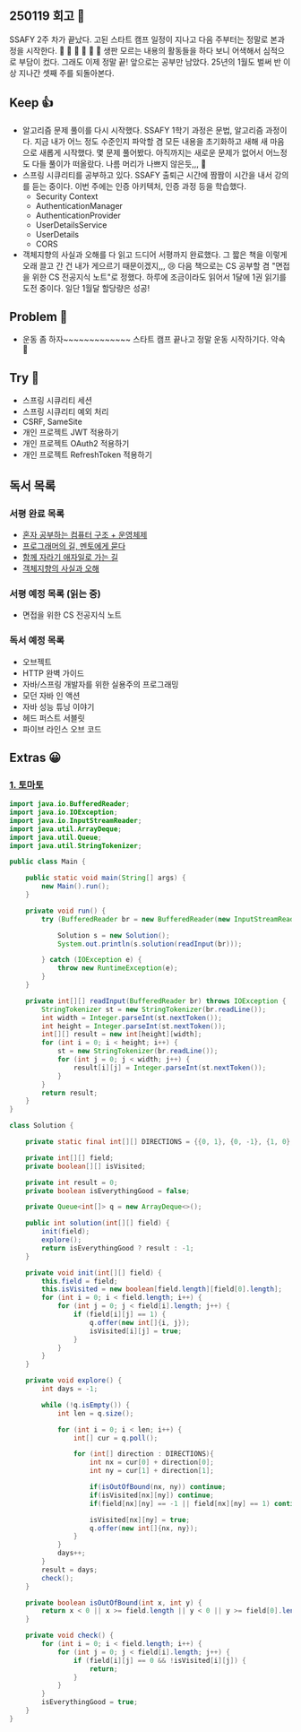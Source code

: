 ## 250119 회고 💬
SSAFY 2주 차가 끝났다. 고된 스타트 캠프 일정이 지나고 다음 주부터는 정말로 본과정을 시작한다. 🙌 🙌 🙌 🙌 🙌 🙌 생판 모르는 내용의 활동들을 하다 보니 어색해서 심적으로 부담이 컸다. 그래도 이제 정말 끝! 앞으로는 공부만 남았다. 25년의 1월도 벌써 반 이상 지나간 셋째 주를 되돌아본다.

## Keep 👍
- 알고리즘 문제 풀이를 다시 시작했다. SSAFY 1학기 과정은 문법, 알고리즘 과정이다. 지금 내가 어느 정도 수준인지 파악할 겸 모든 내용을 초기화하고 새해 새 마음으로 새롭게 시작했다. 몇 문제 풀어봤다. 아직까지는 새로운 문제가 없어서 어느정도 다들 풀이가 떠올랐다. 나름 머리가 나쁘지 않은듯,,, 🤪
- 스프링 시큐리티를 공부하고 있다. SSAFY 출퇴근 시간에 짬짬이 시간을 내서 강의를 듣는 중이다. 이번 주에는 인증 아키텍처, 인증 과정 등을 학습했다.
	- Security Context
	- AuthenticationManager
	- AuthenticationProvider
	- UserDetailsService
	- UserDetails
	- CORS
- 객체지향의 사실과 오해를 다 읽고 드디어 서평까지 완료했다. 그 짧은 책을 이렇게 오래 끌고 간 건 내가 게으르기 때문이겠지,,, 😢 다음 책으로는 CS 공부할 겸 "면접을 위한 CS 전공지식 노트"로 정했다. 하루에 조금이라도 읽어서 1달에 1권 읽기를 도전 중이다. 일단 1월달 할당량은 성공!

## Problem 🤢
- 운동 좀 하자~~~~~~~~~~~~~ 스타트 캠프 끝나고 정말 운동 시작하기다. 약속 🤙

## Try 🧚
- 스프링 시큐리티 세션
- 스프링 시큐리티 예외 처리
- CSRF, SameSite
- 개인 프로젝트 JWT 적용하기
- 개인 프로젝트 OAuth2 적용하기
- 개인 프로젝트 RefreshToken 적용하기

## 독서 목록

### 서평 완료 목록
- [혼자 공부하는 컴퓨터 구조 + 운영체제](https://velog.io/@regular_jk_kim/혼자-공부하는-컴퓨터-구조-운영체제-를-읽고)
- [프로그래머의 길, 멘토에게 묻다](https://velog.io/@regular_jk_kim/프로그래머의-길-멘토에게-묻다-를-읽고-24jpq345)
- [함께 자라기 애자일로 가는 길](https://velog.io/@regular_jk_kim/함께-자라기-를-읽고)
- [객체지향의 사실과 오해](https://velog.io/@regular_jk_kim/객체지향의-사실과-오해-를-읽고)

###  서평 예정 목록 (읽는 중) 
- 면접을 위한 CS 전공지식 노트

### 독서 예정 목록
- 오브젝트
- HTTP 완벽 가이드
- 자바/스프링 개발자를 위한 실용주의 프로그래밍
- 모던 자바 인 액션
- 자바 성능 튜닝 이야기 
- 헤드 퍼스트 서블릿
- 파이브 라인스 오브 코드

## Extras 😀
### [1. 토마토](https://www.acmicpc.net/problem/7576)
```java
import java.io.BufferedReader;
import java.io.IOException;
import java.io.InputStreamReader;
import java.util.ArrayDeque;
import java.util.Queue;
import java.util.StringTokenizer;

public class Main {

    public static void main(String[] args) {
        new Main().run();
    }

    private void run() {
        try (BufferedReader br = new BufferedReader(new InputStreamReader(System.in))) {

            Solution s = new Solution();
            System.out.println(s.solution(readInput(br)));

        } catch (IOException e) {
            throw new RuntimeException(e);
        }
    }

    private int[][] readInput(BufferedReader br) throws IOException {
        StringTokenizer st = new StringTokenizer(br.readLine());
        int width = Integer.parseInt(st.nextToken());
        int height = Integer.parseInt(st.nextToken());
        int[][] result = new int[height][width];
        for (int i = 0; i < height; i++) {
            st = new StringTokenizer(br.readLine());
            for (int j = 0; j < width; j++) {
                result[i][j] = Integer.parseInt(st.nextToken());
            }
        }
        return result;
    }
}

class Solution {

    private static final int[][] DIRECTIONS = {{0, 1}, {0, -1}, {1, 0}, {-1, 0}};

    private int[][] field;
    private boolean[][] isVisited;

    private int result = 0;
    private boolean isEverythingGood = false;

    private Queue<int[]> q = new ArrayDeque<>();

    public int solution(int[][] field) {
        init(field);
        explore();
        return isEverythingGood ? result : -1;
    }

    private void init(int[][] field) {
        this.field = field;
        this.isVisited = new boolean[field.length][field[0].length];
        for (int i = 0; i < field.length; i++) {
            for (int j = 0; j < field[i].length; j++) {
                if (field[i][j] == 1) {
                    q.offer(new int[]{i, j});
                    isVisited[i][j] = true;
                }
            }
        }
    }

    private void explore() {
        int days = -1;

        while (!q.isEmpty()) {
            int len = q.size();

            for (int i = 0; i < len; i++) {
                int[] cur = q.poll();

                for (int[] direction : DIRECTIONS){
                    int nx = cur[0] + direction[0];
                    int ny = cur[1] + direction[1];

                    if(isOutOfBound(nx, ny)) continue;
                    if(isVisited[nx][ny]) continue;
                    if(field[nx][ny] == -1 || field[nx][ny] == 1) continue;

                    isVisited[nx][ny] = true;
                    q.offer(new int[]{nx, ny});
                }
            }
            days++;
        }
        result = days;
        check();
    }

    private boolean isOutOfBound(int x, int y) {
        return x < 0 || x >= field.length || y < 0 || y >= field[0].length;
    }

    private void check() {
        for (int i = 0; i < field.length; i++) {
            for (int j = 0; j < field[i].length; j++) {
                if (field[i][j] == 0 && !isVisited[i][j]) {
                    return;
                }
            }
        }
        isEverythingGood = true;
    }
}
```

